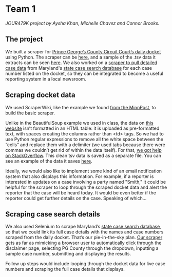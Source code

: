 # Team 1

_JOUR479K project by Aysha Khan, Michelle Chavez and Connor Brooks._


## The project
We built a scraper for [Prince George’s County Circuit Court’s daily docket](http://www.princegeorgescountymd.gov/sites/circuitcourt/sitepages/dailydocket.aspx) using Python. The scraper can be [here](https://github.com/JOUR479K/team_1/blob/master/scrape_docket.py), and a sample of the .tsv data it extracts can be seen [here](https://github.com/JOUR479K/team_1/blob/master/data.tsv). We also worked on a [scraper to pull detailed case data](https://github.com/JOUR479K/team_1/blob/master/pgdocket.py) from Maryland's [state case search database](http://casesearch.courts.state.md.us/casesearch/) for each case number listed on the docket, so they can be integrated to become a useful reporting system in a local newsroom.

## Scraping docket data

We used ScraperWiki, like the example we found [from the MinnPost](https://github.com/MinnPost/minnpost-mn-court-dockets), to build the basic scraper. 

Unlike in the BeautifulSoup example we used in class, the data on [this website](http://www.princegeorgescountymd.gov/sites/circuitcourt/sitepages/dailydocket.aspx) isn’t formatted in an HTML table: it is uploaded as pre-formatted text, with spaces creating the columns rather than &lt;td&gt; tags. So we had to use Python regular expressions to remove all the white space between the “cells” and replace them with a delimiter (we used tabs because there were commas we couldn’t get rid of within the data itself). For that, [we got help on StackOverflow](http://stackoverflow.com/questions/36957908/removing-white-space-from-txt-with-python). This clean tsv data is saved as a separate file. You can see an example of the data it saves [here](https://github.com/JOUR479K/team_1/blob/master/data.tsv).

Ideally, we would also like to implement some kind of an email notification system that also displays this information. For example, if a reporter is interested in updates on a case involving a party named "Smith," it could be helpful for the scraper to loop through the scraped docket data and alert the reporter that the case will be heard today. It would be even better if the reporter could get further details on the case. Speaking of which...

## Scraping case search details
We also used Selenium to scrape Maryland’s [state case search database](http://casesearch.courts.state.md.us/casesearch/), so that we could link its full case details with the names and case numbers scraped from the daily docket. That’s our pie-in-the-sky plan. [Our scraper](https://github.com/JOUR479K/team_1/blob/master/pgdocket.py) gets as far as mimicking a browser user to automatically click through the disclaimer page, selecting PG County through the dropdown, inputting a sample case number, submitting and displaying the results.

Follow up steps would include looping through the docket data for live case numbers and scraping the full case details that displays.